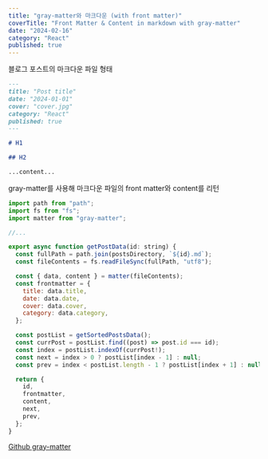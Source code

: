 ```yaml
---
title: "gray-matter와 마크다운 (with front matter)"
coverTitle: "Front Matter & Content in markdown with gray-matter"
date: "2024-02-16"
category: "React"
published: true
---
```


블로그 포스트의 마크다운 파일 형태

```markdown
---
title: "Post title"
date: "2024-01-01"
cover: "cover.jpg"
category: "React"
published: true
---

# H1

## H2

...content...
```

gray-matter를 사용해 마크다운 파일의 front matter와 content를 리턴

```javascript
import path from "path";
import fs from "fs";
import matter from "gray-matter";

//...

export async function getPostData(id: string) {
  const fullPath = path.join(postsDirectory, `${id}.md`);
  const fileContents = fs.readFileSync(fullPath, "utf8");

  const { data, content } = matter(fileContents);
  const frontmatter = {
    title: data.title,
    date: data.date,
    cover: data.cover,
    category: data.category,
  };

  const postList = getSortedPostsData();
  const currPost = postList.find((post) => post.id === id);
  const index = postList.indexOf(currPost!);
  const next = index > 0 ? postList[index - 1] : null;
  const prev = index < postList.length - 1 ? postList[index + 1] : null;

  return {
    id,
    frontmatter,
    content,
    next,
    prev,
  };
}
```

[Github gray-matter](https://github.com/jonschlinkert/gray-matter)
